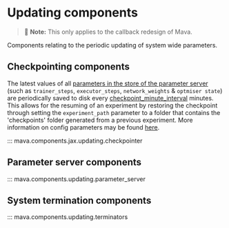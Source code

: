 # Updating components

> 🚧 **Note:** This only applies to the callback redesign of Mava.

Components relating to the periodic updating of system wide parameters.

## Checkpointing components
The latest values of all [parameters in the store of the parameter server][param_server_store] (such as `trainer_steps`, `executor_steps`, `network_weights` & `optmiser state`) are periodically saved to disk every [checkpoint_minute_interval][checkpointer_config] minutes. This allows for the resuming of an experiment by restoring the checkpoint through setting the `experiment_path` parameter to a folder that contains the 'checkpoints' folder generated from a previous experiment. More information on config parameters may be found [here](../getting_started/config.md).

::: mava.components.jax.updating.checkpointer

## Parameter server components
::: mava.components.updating.parameter_server

## System termination components
::: mava.components.updating.terminators

[checkpointer_config]: https://github.com/instadeepai/Mava/blob/develop/mava/components/jax/updating/checkpointer.py#L32
[param_server_store]: https://github.com/instadeepai/Mava/blob/develop/mava/components/jax/updating/parameter_server.py#L110

